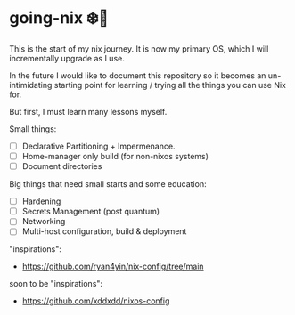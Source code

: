# going-nix ❄️🐏

This is the start of my nix journey. It is now my primary OS, which I will incrementally upgrade as I use.

In the future I would like to document this repository so it becomes an un-intimidating starting point for learning / trying all the things you can use Nix for.

But first, I must learn many lessons myself.

Small things:
- [ ] Declarative Partitioning + Impermenance.
- [ ] Home-manager only build (for non-nixos systems)
- [ ] Document directories

Big things that need small starts and some education:
- [ ] Hardening
- [ ] Secrets Management (post quantum)
- [ ] Networking
- [ ] Multi-host configuration, build & deployment

"inspirations":
- https://github.com/ryan4yin/nix-config/tree/main


soon to be "inspirations":
- https://github.com/xddxdd/nixos-config
